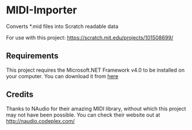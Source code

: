 # MIDI-Importer
Converts *.mid files into Scratch readable data

For use with this project: https://scratch.mit.edu/projects/101508699/

## Requirements
This project requires the Microsoft.NET Framework v4.0 to be installed on your computer.
You can download it from [here](https://www.microsoft.com/en-gb/download/details.aspx?id=17851)

## Credits
Thanks to NAudio for their amazing MIDI library, without which this project may not have been possible.
You can check their website out at http://naudio.codeplex.com/
